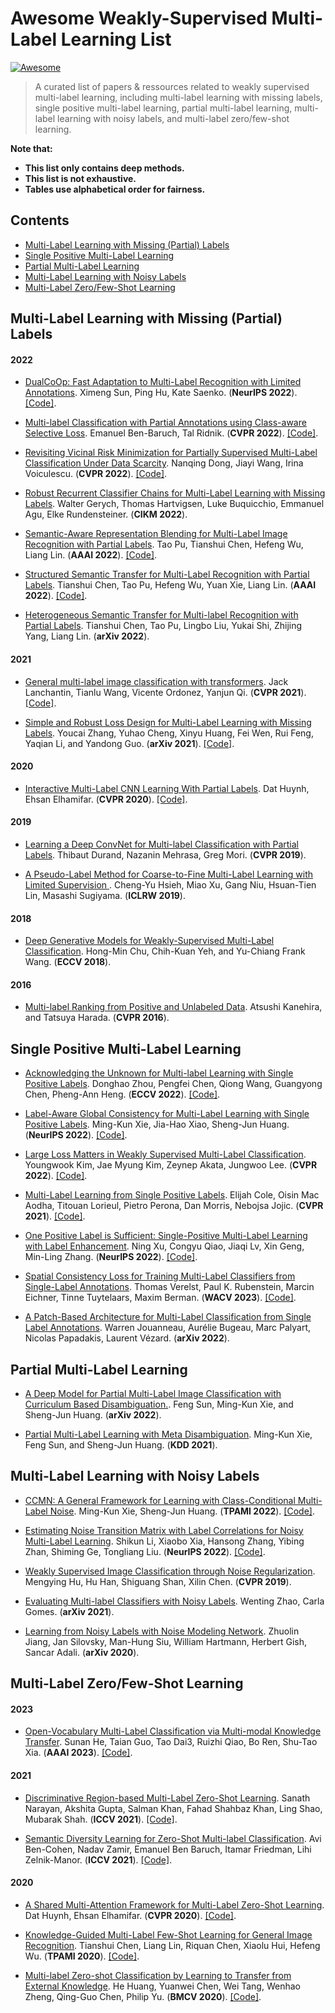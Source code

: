 # Awesome Weakly-Supervised Multi-Label Learning List 

[![Awesome](https://cdn.rawgit.com/sindresorhus/awesome/d7305f38d29fed78fa85652e3a63e154dd8e8829/media/badge.svg)](https://github.com/sindresorhus/awesome)

> A curated list of papers & ressources related to weakly supervised multi-label learning, including multi-label learning with missing labels, single positive multi-label learning, partial multi-label learning, multi-label learning with noisy labels, and multi-label zero/few-shot learning.

**Note that:**
- **This list only contains deep methods.**
- **This list is not exhaustive.**
- **Tables use alphabetical order for fairness.**

## Contents

- [Multi-Label Learning with Missing (Partial) Labels](#papers-mlml)
- [Single Positive Multi-Label Learning](#papers-spml)
- [Partial Multi-Label Learning](#papers-pml)
- [Multi-Label Learning with Noisy Labels](#papers-mllnl)
- [Multi-Label Zero/Few-Shot Learning](#papers-mlzsl)
	

<a name="papers-mlml"></a>
## Multi-Label Learning with Missing (Partial) Labels

#### 2022
  
- [DualCoOp: Fast Adaptation to Multi-Label Recognition with Limited Annotations](https://openreview.net/pdf?id=QnajmHkhegH). Ximeng Sun, Ping Hu, Kate Saenko. (**NeurIPS 2022**). [[Code]](https://github.com/sunxm2357/DualCoOp).

- [Multi-label Classification with Partial Annotations using Class-aware Selective Loss](https://openaccess.thecvf.com/content/CVPR2022/papers/Ben-Baruch_Multi-Label_Classification_With_Partial_Annotations_Using_Class-Aware_Selective_Loss_CVPR_2022_paper.pdf). Emanuel Ben-Baruch, Tal Ridnik. (**CVPR 2022**). [[Code]](https://github.com/Alibaba-MIIL/PartialLabelingCSL).

- [Revisiting Vicinal Risk Minimization for Partially Supervised Multi-Label Classification Under Data Scarcity](https://openaccess.thecvf.com/content/CVPR2022W/L3D-IVU/papers/Dong_Revisiting_Vicinal_Risk_Minimization_for_Partially_Supervised_Multi-Label_Classification_Under_CVPRW_2022_paper.pdf). Nanqing Dong, Jiayi Wang, Irina Voiculescu. (**CVPR 2022**). [[Code]](https://github.com/palm-ml/smile).
  
- [Robust Recurrent Classifier Chains for Multi-Label Learning with Missing Labels](https://dspace.mit.edu/bitstream/handle/1721.1/146499/3511808.3557438.pdf?sequence=1&isAllowed=y). Walter Gerych, Thomas Hartvigsen, Luke Buquicchio, Emmanuel Agu, Elke Rundensteiner. (**CIKM 2022**).

- [Semantic-Aware Representation Blending for Multi-Label Image Recognition with Partial Labels](https://ojs.aaai.org/index.php/AAAI/article/view/20105). Tao Pu, Tianshui Chen, Hefeng Wu, Liang Lin. (**AAAI 2022**). [[Code]](https://github.com/HCPLab-SYSU/HCP-MLR-PL).

- [Structured Semantic Transfer for Multi-Label Recognition with Partial Labels](https://ojs.aaai.org/index.php/AAAI/article/view/19910). Tianshui Chen, Tao Pu, Hefeng Wu, Yuan Xie, Liang Lin. (**AAAI 2022**). [[Code]](https://github.com/HCPLab-SYSU/HCP-MLR-PL).


- [Heterogeneous Semantic Transfer for Multi-label Recognition with Partial Labels](https://openreview.net/pdf?id=QnajmHkhegH). Tianshui Chen, Tao Pu, Lingbo Liu, Yukai Shi, Zhijing Yang, Liang Lin. (**arXiv 2022**).
  
#### 2021

- [General multi-label image classification with transformers](https://openaccess.thecvf.com/content/CVPR2021/papers/Lanchantin_General_Multi-Label_Image_Classification_With_Transformers_CVPR_2021_paper.pdf). Jack Lanchantin, Tianlu Wang, Vicente Ordonez, Yanjun Qi. (**CVPR 2021**). [[Code]](https://github.com/QData/C-Tran).

- [Simple and Robust Loss Design for Multi-Label Learning with Missing Labels](https://arxiv.org/pdf/2112.07368.pdf). Youcai Zhang, Yuhao Cheng, Xinyu Huang, Fei Wen, Rui Feng, Yaqian Li, and Yandong Guo. (**arXiv 2021**). [[Code]](https://github.com/xinyu1205/robust-loss-mlml).



#### 2020
- [Interactive Multi-Label CNN Learning With Partial Labels](https://openaccess.thecvf.com/content_CVPR_2020/papers/Huynh_Interactive_Multi-Label_CNN_Learning_With_Partial_Labels_CVPR_2020_paper.pdf). Dat Huynh, Ehsan Elhamifar. (**CVPR 2020**). [[Code]](https://github.com/hbdat/cvpr20_IMCL).

#### 2019

- [Learning a Deep ConvNet for Multi-label Classification with Partial Labels](https://openaccess.thecvf.com/content_CVPR_2019/papers/Durand_Learning_a_Deep_ConvNet_for_Multi-Label_Classification_With_Partial_Labels_CVPR_2019_paper.pdf). Thibaut Durand, Nazanin Mehrasa, Greg Mori. (**CVPR 2019**).

- [A Pseudo-Label Method for Coarse-to-Fine Multi-Label Learning with Limited Supervision ](https://openreview.net/pdf?id=rylVYjqHdN). Cheng-Yu Hsieh, Miao Xu, Gang Niu, Hsuan-Tien Lin, Masashi Sugiyama. (**ICLRW 2019**).

#### 2018
- [Deep Generative Models for Weakly-Supervised Multi-Label Classification](https://openaccess.thecvf.com/content_ECCV_2018/papers/Hong-Min_Chu_Deep_Generative_Models_ECCV_2018_paper.pdf). Hong-Min Chu, Chih-Kuan Yeh, and Yu-Chiang Frank Wang. (**ECCV 2018**).

#### 2016
- [Multi-label Ranking from Positive and Unlabeled Data](https://openaccess.thecvf.com/content_cvpr_2016/papers/Kanehira_Multi-Label_Ranking_From_CVPR_2016_paper.pdf). Atsushi Kanehira, and Tatsuya Harada. (**CVPR 2016**).

<a name="papers-spml"></a>
## Single Positive Multi-Label Learning

- [Acknowledging the Unknown for Multi-label Learning with Single Positive Labels](https://arxiv.org/pdf/2203.16219.pdf). Donghao Zhou, Pengfei Chen, Qiong Wang, Guangyong Chen, Pheng-Ann Heng. (**ECCV 2022**). [[Code]](https://github.com/Correr-Zhou/SPML-AckTheUnknown).

- [Label-Aware Global Consistency for Multi-Label Learning with Single Positive Labels](http://www.xiemk.pro/publication/neurips22-lac.pdf). Ming-Kun Xie, Jia-Hao Xiao, Sheng-Jun Huang. (**NeurIPS 2022**). [[Code]](https://github.com/milkxie/SPML-LAC).
  
- [Large Loss Matters in Weakly Supervised Multi-Label Classification](https://openaccess.thecvf.com/content/CVPR2022/papers/Kim_Large_Loss_Matters_in_Weakly_Supervised_Multi-Label_Classification_CVPR_2022_paper.pdf). Youngwook Kim, Jae Myung Kim, Zeynep Akata, Jungwoo Lee. (**CVPR 2022**). [[Code]](https://github.com/snucml/LargeLossMatters).

- [Multi-Label Learning from Single Positive Labels](https://openaccess.thecvf.com/content/CVPR2021/papers/Cole_Multi-Label_Learning_From_Single_Positive_Labels_CVPR_2021_paper.pdf). Elijah Cole, Oisin Mac Aodha, Titouan Lorieul, Pietro Perona, Dan Morris, Nebojsa Jojic. (**CVPR 2021**). [[Code]](https://github.com/elijahcole/single-positive-multi-label).
  
- [One Positive Label is Sufficient: Single-Positive Multi-Label Learning with Label Enhancement](https://arxiv.org/pdf/2206.00517.pdf). Ning Xu, Congyu Qiao, Jiaqi Lv, Xin Geng, Min-Ling Zhang. (**NeurIPS 2022**). [[Code]](https://github.com/palm-ml/smile).

- [Spatial Consistency Loss for Training Multi-Label Classifiers from Single-Label Annotations](https://openaccess.thecvf.com/content/WACV2023/papers/Verelst_Spatial_Consistency_Loss_for_Training_Multi-Label_Classifiers_From_Single-Label_Annotations_WACV_2023_paper.pdf). Thomas Verelst, Paul K. Rubenstein, Marcin Eichner, Tinne Tuytelaars, Maxim Berman. (**WACV 2023**). [[Code]](https://github.com/CASIA-IVA-Lab/Obj2Seq).

- [A Patch-Based Architecture for Multi-Label Classification from Single Label Annotations](https://arxiv.org/pdf/2209.06530.pdf). Warren Jouanneau, Aurélie Bugeau, Marc Palyart, Nicolas Papadakis, Laurent Vézard. (**arXiv 2022**).

<a name="papers-pml"></a>
## Partial Multi-Label Learning

- [A Deep Model for Partial Multi-Label Image Classification with Curriculum Based Disambiguation.](http://www.xiemk.pro/publication/arxiv-cdcr-preprint.pdf). Feng Sun, Ming-Kun Xie, and Sheng-Jun Huang. (**arXiv 2022**).
  
- [Partial Multi-Label Learning with Meta Disambiguation](http://www.xiemk.pro/publication/kdd21-pmlmd.pdf). Ming-Kun Xie, Feng Sun, and Sheng-Jun Huang. (**KDD 2021**).

<a name="papers-mllnl"></a>
## Multi-Label Learning with Noisy Labels

- [CCMN: A General Framework for Learning with Class-Conditional Multi-Label Noise](http://www.xiemk.pro/publication/tpami-ccmn-preprint.pdf). Ming-Kun Xie, Sheng-Jun Huang. (**TPAMI 2022**). [[Code]](http://www.xiemk.pro).

- [Estimating Noise Transition Matrix with Label Correlations for Noisy Multi-Label Learning](https://openreview.net/pdf?id=GwXrGy_vc8m). Shikun Li, Xiaobo Xia, Hansong Zhang, Yibing Zhan, Shiming Ge, Tongliang Liu. (**NeurIPS 2022**). [[Code]](https://github.com/ShikunLi/Estimating_T_For_Noisy_Mutli-Labels).

- [Weakly Supervised Image Classification through Noise Regularization](https://openaccess.thecvf.com/content_CVPR_2019/papers/Hu_Weakly_Supervised_Image_Classification_Through_Noise_Regularization_CVPR_2019_paper.pdf). Mengying Hu, Hu Han, Shiguang Shan, Xilin Chen. (**CVPR 2019**).
  
- [Evaluating Multi-label Classifiers with Noisy Labels](https://arxiv.org/pdf/2102.08427.pdf). Wenting Zhao, Carla Gomes. (**arXiv 2021**).

- [Learning from Noisy Labels with Noise Modeling Network](https://arxiv.org/pdf/2005.00596.pdf). Zhuolin Jiang, Jan Silovsky, Man-Hung Siu, William Hartmann, Herbert Gish, Sancar Adali. (**arXiv 2020**).
  



<a name="papers-mlzsl"></a>
## Multi-Label Zero/Few-Shot Learning

#### 2023
- [Open-Vocabulary Multi-Label Classification via Multi-modal Knowledge Transfer](https://arxiv.org/pdf/2207.01887.pdf). Sunan He, Taian Guo, Tao Dai3, Ruizhi Qiao, Bo Ren, Shu-Tao Xia. (**AAAI 2023**). [[Code]](https://github.com/sunanhe/MKT).

#### 2021
- [Discriminative Region-based Multi-Label Zero-Shot Learning](https://openaccess.thecvf.com/content/ICCV2021/papers/Narayan_Discriminative_Region-Based_Multi-Label_Zero-Shot_Learning_ICCV_2021_paper.pdf). Sanath Narayan, Akshita Gupta, Salman Khan, Fahad Shahbaz Khan, Ling Shao, Mubarak Shah. (**ICCV 2021**). [[Code]](https://github.com/akshitac8/BiAM).

- [Semantic Diversity Learning for Zero-Shot Multi-label Classification](https://openaccess.thecvf.com/content/ICCV2021/papers/Ben-Cohen_Semantic_Diversity_Learning_for_Zero-Shot_Multi-Label_Classification_ICCV_2021_paper.pdf). Avi Ben-Cohen, Nadav Zamir, Emanuel Ben Baruch, Itamar Friedman, Lihi Zelnik-Manor. (**ICCV 2021**). [[Code]](https://github.com/Alibaba-MIIL/ZS_SDL).

#### 2020

- [A Shared Multi-Attention Framework for Multi-Label Zero-Shot Learning](https://openaccess.thecvf.com/content_CVPR_2020/papers/Huynh_A_Shared_Multi-Attention_Framework_for_Multi-Label_Zero-Shot_Learning_CVPR_2020_paper.pdf). Dat Huynh, Ehsan Elhamifar. (**CVPR 2020**). [[Code]](https://github.com/hbdat/cvpr20_LESA).
  
- [Knowledge-Guided Multi-Label Few-Shot Learning for General Image Recognition](https://arxiv.org/pdf/2009.09450.pdf). Tianshui Chen, Liang Lin, Riquan Chen, Xiaolu Hui, Hefeng Wu. (**TPAMI 2020**). [[Code]](https://github.com/Alibaba-MIIL/ZS_SDL).

- [Multi-label Zero-shot Classification by Learning to Transfer from External Knowledge](https://www.bmvc2020-conference.com/assets/papers/0249.pdf). He Huang, Yuanwei Chen, Wei Tang, Wenhao Zheng, Qing-Guo Chen, Philip Yu. (**BMCV 2020**). [[Code]](https://github.com/stevehuanghe/multi_label_zsl).













